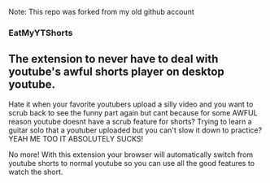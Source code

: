Note: This repo was forked from my old github account

### EatMyYTShorts
## The extension to never have to deal with youtube's awful shorts player on desktop youtube.

Hate it when your favorite youtubers upload a silly video and you want to scrub back to see the funny part again but cant because for some AWFUL reason youtube doesnt have a scrub feature for shorts? Trying to learn a guitar solo that a youtuber uploaded but you can't slow it down to practice? YEAH ME TOO IT ABSOLUTELY SUCKS!

No more! With this extension your browser will automatically switch from youtube shorts to normal youtube so you can use all the good features to watch the short.
